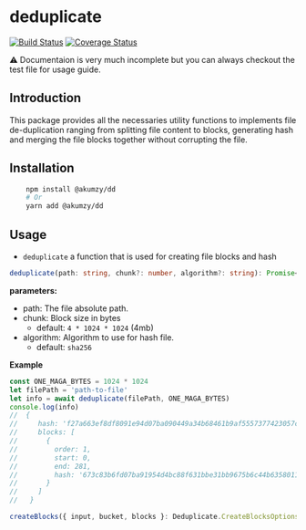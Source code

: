 # deduplicate

[![Build Status](https://travis-ci.com/Akumzy/deduplicate.svg?branch=master)](https://travis-ci.com/Akumzy/deduplicate) 
[![Coverage Status](https://coveralls.io/repos/github/Akumzy/deduplicate/badge.svg?branch=master)](https://coveralls.io/github/Akumzy/deduplicate?branch=master)

⚠️ Documentaion is very much incomplete but you can always checkout the test file for usage guide.

## Introduction

This package provides all the necessaries utility functions to implements file de-duplication ranging from splitting file content to blocks, generating hash and merging the file blocks together without corrupting the file.

## Installation

```bash
    npm install @akumzy/dd
    # Or
    yarn add @akumzy/dd
```

## Usage



- `deduplicate` a function that is used for creating file blocks and hash
```ts
deduplicate(path: string, chunk?: number, algorithm?: string): Promise<Dedupe.HashObject>
```

**parameters:**
- path: The file absolute path.
- chunk: Block size in bytes
  - default: `4 * 1024 * 1024` (4mb)
- algorithm: Algorithm to use for hash file.
  - default: `sha256`


**Example**

```js
const ONE_MAGA_BYTES = 1024 * 1024
let filePath = 'path-to-file'
let info = await deduplicate(filePath, ONE_MAGA_BYTES)
console.log(info)
//  {
//     hash: 'f27a663ef8df8091e94d07ba090449a34b68461b9af5557377423057ce902484',
//     blocks: [
//       {
//         order: 1,
//         start: 0,
//         end: 281,
//         hash: '673c83b6fd07ba91954d4bc88f631bbe31bb9675b6c44b635801157c0ba94861'
//       }
//     ]
//   }
```

```ts
createBlocks({ input, bucket, blocks }: Deduplicate.CreateBlocksOptions): Promise<void>;
```
